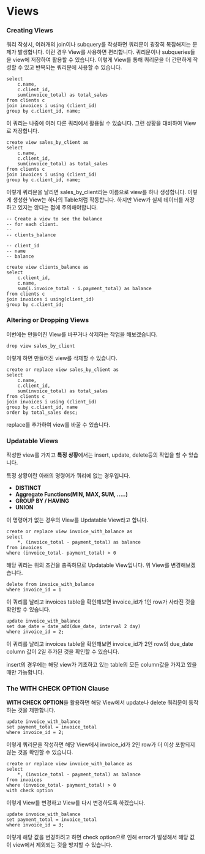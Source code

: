 # Views

### Creating Views

쿼리 작성시, 여러개의 join이나 subquery를 작성하면 쿼리문이 굉장히 복잡해지는 문제가 발생합니다. 이런 경우 View를 사용하면 편리합니다. 쿼리문이나 subqueries들을 view에 저장하여 활용할 수 있습니다. 이렇게 View를 통해 쿼리문을 더 간편하게 작성할 수 있고 반복되는 쿼리문에 사용할 수 있습니다.

```mysql
select
	c.name,
    c.client_id,
    sum(invoice_total) as total_sales
from clients c
join invoices i using (client_id)
group by c.client_id, name;
```

 이 쿼리는 나중에 여러 다른 쿼리에서 활용될 수 있습니다. 그런 상황을 대비하여 View로 저장합니다.

```mysql
create view sales_by_client as
select
	c.name,
    c.client_id,
    sum(invoice_total) as total_sales
from clients c
join invoices i using (client_id)
group by c.client_id, name;
```

이렇게 쿼리문을 날리면 sales_by_client라는 이름으로 view를 하나 생성합니다. 이렇게 생성한 View는 하나의 Table처럼 작동합니다. 하지만 View가 실제 데이터를 저장하고 있지는 않다는 점에 주의해야합니다.

```mysql
-- Create a view to see the balance
-- for each client.
-- 
-- clients_balance

-- client_id
-- name
-- balance

create view clients_balance as
select
	c.client_id,
    c.name,
    sum(i.invoice_total - i.payment_total) as balance
from clients c
join invoices i using(client_id)
group by c.client_id;
```

### Altering or Dropping Views

이번에는 만들어진 View를 바꾸거나 삭제하는 작업을 해보겠습니다.

```mysql
drop view sales_by_client
```

이렇게 하면 만들어진 view를 삭제할 수 있습니다.

```mysql
create or replace view sales_by_client as
select
	c.name,
    c.client_id,
    sum(invoice_total) as total_sales
from clients c
join invoices i using (client_id)
group by c.client_id, name
order by total_sales desc;
```

replace를 추가하여 view를 바꿀 수 있습니다.

### Updatable Views

작성한 view를 가지고 **특정 상황**에서는 insert, update, delete등의 작업을 할 수 있습니다.

특정 상황이란 아래의 명령어가 쿼리에 없는 경우입니다.

- **DISTINCT**
- **Aggregate Functions(MIN, MAX, SUM, .....)**
- **GROUP BY / HAVING**
- **UNION**

이 명령어가 없는 경우의 View를 Updatable View라고 합니다.

```mysql
create or replace view invoice_with_balance as 
select 
	*, (invoice_total - payment_total) as balance
from invoices
where (invoice_total- payment_total) > 0
```

해당 쿼리는 위의 조건을 충족하므로 Updatable View입니다. 위 View를 변경해보겠습니다.

```mysql
delete from invoice_with_balance
where invoice_id = 1
```

이 쿼리를 날리고 invoices table을 확인해보면 invoice_id가 1인 row가 사라진 것을 확인할 수 있습니다. 

```mysql
update invoice_with_balance
set due_date = date_add(due_date, interval 2 day)
where invoice_id = 2;
```

 이 쿼리를 날리고 invoices table을 확인해보면 invoice_id가 2인 row의 due_date column 값이 2일 추가된 것을 확인할 수 있습니다. 

insert의 경우에는 해당 view가 기초하고 있는 table의 모든 column값을 가지고 있을 때만 가능합니다.

### The WITH CHECK OPTION Clause

**WITH CHECK OPTION**을 활용하면 해당 View에서 update나 delete 쿼리문이 동작하는 것을 제한합니다.

```mysql
update invoice_with_balance
set payment_total = invoice_total
where invoice_id = 2;
```

이렇게 쿼리문을 작성하면 해당 View에서 invoice_id가 2인 row가 더 이상 포함되지 않는 것을 확인할 수 있습니다.

```mysql
create or replace view invoice_with_balance as 
select 
	*, (invoice_total - payment_total) as balance
from invoices
where (invoice_total- payment_total) > 0
with check option
```

이렇게 View를 변경하고 View를 다시 변경하도록 하겠습니다.

```mysql
update invoice_with_balance
set payment_total = invoice_total
where invoice_id = 3;
```

이렇게 해당 값을 변경하려고 하면 check option으로 인해 error가 발생해서 해당 값이 view에서 제외되는 것을 방지할 수 있습니다.